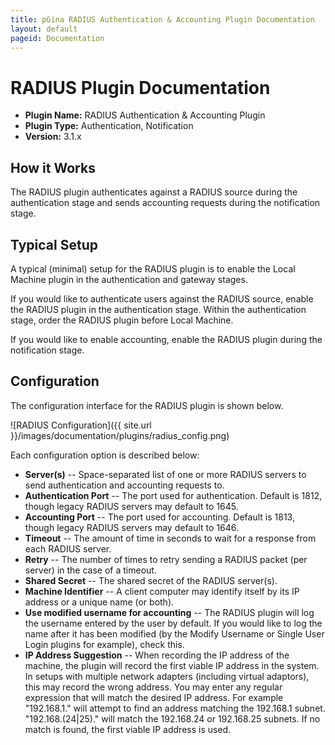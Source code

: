 ```yaml
---
title: pGina RADIUS Authentication & Accounting Plugin Documentation
layout: default
pageid: Documentation
---
```


RADIUS Plugin Documentation
===================

* **Plugin Name:** RADIUS Authentication & Accounting Plugin
* **Plugin Type:** Authentication, Notification
* **Version:** 3.1.x

How it Works
--------------------

The RADIUS plugin authenticates against a RADIUS source during the authentication
stage and sends accounting requests during the notification stage.

Typical Setup
---------------------
A typical (minimal) setup for the RADIUS plugin is to enable the Local Machine
plugin in the authentication and gateway stages.

If you would like to authenticate users against the RADIUS source, enable the RADIUS plugin
in the authentication stage. Within the authentication stage, order the RADIUS plugin
before Local Machine.

If you would like to enable accounting, enable the RADIUS plugin during the notification
stage.

Configuration
---------------------

The configuration interface for the RADIUS plugin is shown below.

![RADIUS Configuration]({{ site.url }}/images/documentation/plugins/radius_config.png)

Each configuration option is described below:

* **Server(s)** -- Space-separated list of one or more RADIUS servers to send authentication and accounting requests to.
* **Authentication Port** -- The port used for authentication. Default is 1812, though legacy RADIUS servers may default to 1645.
* **Accounting Port** -- The port used for accounting. Default is 1813, though legacy RADIUS servers may default to 1646.
* **Timeout** -- The amount of time in seconds to wait for a response from each RADIUS server.
* **Retry** -- The number of times to retry sending a RADIUS packet (per server) in the case of a timeout.
* **Shared Secret** -- The shared secret of the RADIUS server(s).
* **Machine Identifier** -- A client computer may identify itself by its IP address or a unique name (or both).
* **Use modified username for accounting** -- The RADIUS plugin will log the username entered by the user
by default. If you would like to log the name after it has been modified (by the Modify
Username or Single User Login plugins for example), check this.
* **IP Address Suggestion** -- When recording the IP address of the machine, the plugin will record the first viable IP
address in the system. In setups with multiple network adapters (including virtual adaptors), this may record the wrong address.
You may enter any regular expression that will match the desired IP address. For example "192.168.1." will attempt to find an
address matching the 192.168.1 subnet. "192.168.(24|25)." will match the 192.168.24 or 192.168.25 subnets. If no match is found,
the first viable IP address is used.
